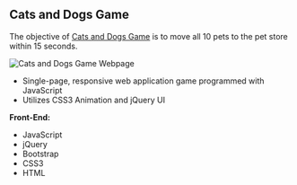 
**Cats and Dogs Game**
--------------------

The objective of [Cats and Dogs Game](http://www.bernadetteengleman.com/Apps/Cats%20and%20Dogs/catsdogs.html) is to move all 10 pets to the pet store within 15 seconds.


![Cats and Dogs Game Webpage](http://www.bernadetteengleman.com/img/portfolio/catsdogsthumbnail.jpg)


 - 	Single-page, responsive web application game programmed with JavaScript
 - Utilizes CSS3 Animation and jQuery UI


**Front-End:**

 - JavaScript
 - jQuery
 - Bootstrap
 - CSS3
 - HTML
